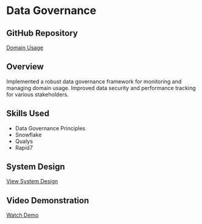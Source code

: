 # Data Governance

## GitHub Repository
[Domain Usage](https://github.com/abhi-dataprofile/Domain_usage)

## Overview
Implemented a robust data governance framework for monitoring and managing domain usage. Improved data security and performance tracking for various stakeholders.

## Skills Used
- Data Governance Principles
- Snowflake
- Qualys
- Rapid7

## System Design
[View System Design](#)

## Video Demonstration
[Watch Demo](#)